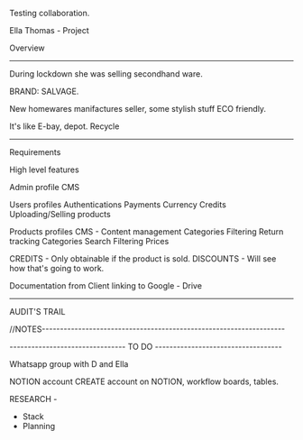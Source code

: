 Testing collaboration.

Ella Thomas - Project

Overview
_________________________________________________________________________

During lockdown she was selling secondhand ware.

BRAND: SALVAGE.

New homewares manifactures seller, some stylish stuff ECO friendly.

It's like E-bay, depot. Recycle

--------------------------------------------------------------------------

Requirements 

High level features 

Admin profile
  CMS

Users profiles
  Authentications
  Payments
    Currency
    Credits
  Uploading/Selling products

Products profiles
  CMS - Content management
  Categories
  Filtering
  Return tracking
  Categories
    Search
    Filtering
  Prices

CREDITS - Only obtainable if the product is sold.
DISCOUNTS - Will see how that's going to work.

Documentation from Client linking to Google - Drive
__________________________________________________________________________

AUDIT'S TRAIL

//NOTES-------------------------------------------------------------------


-------------------------------- TO DO -----------------------------------

Whatsapp group with D and Ella

NOTION account
    CREATE account on NOTION, workflow boards, tables.

RESEARCH - 
  - Stack 
  - Planning